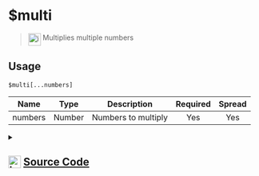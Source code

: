 # $multi
> <img align="top" src="https://upload.wikimedia.org/wikipedia/commons/thumb/e/e4/Infobox_info_icon.svg/160px-Infobox_info_icon.svg.png?20150409153300" alt="image" width="25" height="auto"> Multiplies multiple numbers
## Usage
```
$multi[...numbers]
```
| Name | Type | Description | Required | Spread
| :---: | :---: | :---: | :---: | :---: |
numbers | Number | Numbers to multiply | Yes | Yes
<details>
<summary>
    
## <img align="top" src="https://cdn4.iconfinder.com/data/icons/iconsimple-logotypes/512/github-512.png" alt="image" width="25" height="auto">  [Source Code](https://github.com/tryforge/ForgeScript-V2/blob/main/src/native/multi.ts)
    
</summary>
    
```ts
import { ArgType, NativeFunction, Return } from "../structures"

export default new NativeFunction({
    name: "$multi",
    version: "1.0.0",
    description: "Multiplies multiple numbers",
    brackets: true,
    unwrap: true,
    args: [
        {
            name: "numbers",
            description: "Numbers to multiply",
            rest: true,
            type: ArgType.Number,
            required: true
        }
    ],
    execute(ctx, [ numbers ]) {
        return Return.success(numbers.reduce((x, y) => x * y))
    },
})
```
    
</details>